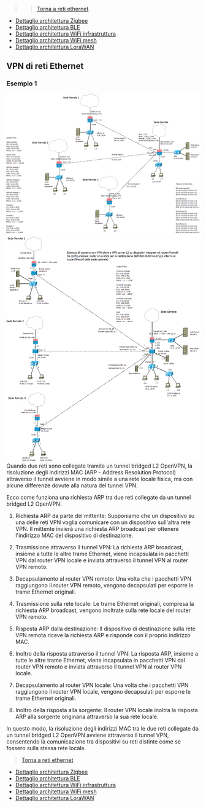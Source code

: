 >>[Torna a reti ethernet](archeth.md)

- [Dettaglio architettura Zigbee](archzigbee.md)
- [Dettaglio architettura BLE](archble.md)
- [Dettaglio architettura WiFi infrastruttura](archwifi.md)
- [Dettaglio architettura WiFi mesh](archmesh.md) 
- [Dettaglio architettura LoraWAN](lorawanclasses.md) 

## **VPN di reti Ethernet** 

### **Esempio 1**

<img src="img/integrateSediVPN2.png" alt="alt text" width="1100">


<img src="img/sediVPNL2.png" alt="alt text" width="1100">
Quando due reti sono collegate tramite un tunnel bridged L2 OpenVPN, la risoluzione degli indirizzi MAC (ARP - Address Resolution Protocol) attraverso il tunnel avviene in modo simile a una rete locale fisica, ma con alcune differenze dovute alla natura del tunnel VPN.

Ecco come funziona una richiesta ARP tra due reti collegate da un tunnel bridged L2 OpenVPN:

1. Richiesta ARP da parte del mittente: Supponiamo che un dispositivo su una delle reti VPN voglia comunicare con un dispositivo sull'altra rete VPN. Il mittente invierà una richiesta ARP broadcast per ottenere l'indirizzo MAC del dispositivo di destinazione.

2. Trasmissione attraverso il tunnel VPN: La richiesta ARP broadcast, insieme a tutte le altre trame Ethernet, viene incapsulata in pacchetti VPN dal router VPN locale e inviata attraverso il tunnel VPN al router VPN remoto.

3. Decapsulamento al router VPN remoto: Una volta che i pacchetti VPN raggiungono il router VPN remoto, vengono decapsulati per esporre le trame Ethernet originali.

4. Trasmissione sulla rete locale: Le trame Ethernet originali, compresa la richiesta ARP broadcast, vengono inoltrate sulla rete locale del router VPN remoto.

5. Risposta ARP dalla destinazione: Il dispositivo di destinazione sulla rete VPN remota riceve la richiesta ARP e risponde con il proprio indirizzo MAC.

6. Inoltro della risposta attraverso il tunnel VPN: La risposta ARP, insieme a tutte le altre trame Ethernet, viene incapsulata in pacchetti VPN dal router VPN remoto e inviata attraverso il tunnel VPN al router VPN locale.

7. Decapsulamento al router VPN locale: Una volta che i pacchetti VPN raggiungono il router VPN locale, vengono decapsulati per esporre le trame Ethernet originali.

8. Inoltro della risposta alla sorgente: Il router VPN locale inoltra la risposta ARP alla sorgente originaria attraverso la sua rete locale.

In questo modo, la risoluzione degli indirizzi MAC tra le due reti collegate da un tunnel bridged L2 OpenVPN avviene attraverso il tunnel VPN, consentendo la comunicazione tra dispositivi su reti distinte come se fossero sulla stessa rete locale.

>[Torna a reti ethernet](archeth.md)

- [Dettaglio architettura Zigbee](archzigbee.md)
- [Dettaglio architettura BLE](archble.md)
- [Dettaglio architettura WiFi infrastruttura](archwifi.md)
- [Dettaglio architettura WiFi mesh](archmesh.md) 
- [Dettaglio architettura LoraWAN](lorawanclasses.md) 


